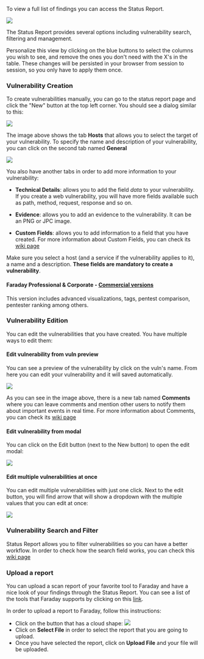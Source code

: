 To view a full list of findings you can access the Status Report.

![](https://raw.githubusercontent.com/wiki/infobyte/faraday/images/status_report/status_report.png)

The Status Report provides several options including vulnerability search, filtering and management.

Personalize this view by clicking on the blue buttons to select the columns you wish to see, and remove the ones you don't need with the X's in the table. These changes will be persisted in your browser from session to session, so you only have to apply them once.

### Vulnerability Creation
To create vulnerabilities manually, you can go to the status report page and click the "New" button at the top left corner. You should see a dialog similar to this:

![](https://raw.githubusercontent.com/wiki/infobyte/faraday/images/status_report/new_vuln.png)

The image above shows the tab **Hosts** that allows you to select the target of your vulnerability. To specify the name and description of your vulnerability, you can click on the second tab named **General**

![](https://raw.githubusercontent.com/wiki/infobyte/faraday/images/status_report/new_vuln_general.png)

You also have another tabs in order to add more information to your vulnerability:

* **Technical Details**: allows you to add the field _data_ to your vulnerability. If you create a web vulnerability, you will have more fields available such as path, method, request, response and so on.

* **Evidence**: allows you to add an evidence to the vulnerability. It can be an PNG or JPC image.

* **Custom Fields**: allows you to add information to a field that you have created. For more information about Custom Fields, you can check its [wiki page](https://github.com/infobyte/faraday/wiki/Custom-Fields)

Make sure you select a host (and a service if the vulnerability applies to it), a name and a description. **These fields are mandatory to create a vulnerability**.

#### Faraday Professional & Corporate - [Commercial versions](https://www.faradaysec.com/?utm_source=github#download)

This version includes advanced visualizations, tags, pentest comparison, pentester ranking among others.

### Vulnerability Edition
You can edit the vulnerabilities that you have created. You have multiple ways to edit them:

#### Edit vulnerability from vuln preview
You can see a preview of the vulnerability by click on the vuln's name. From here you can edit your vulnerability and it will saved automatically.

![](https://raw.githubusercontent.com/wiki/infobyte/faraday/images/status_report/vuln_preview.png)

As you can see in the image above, there is a new tab named **Comments** where you can leave comments and mention other users to notify them about important events in real time. For more information about Comments, you can check its [wiki page](https://github.com/infobyte/faraday/wiki/Comments)

#### Edit vulnerability from modal
You can click on the Edit button (next to the New button) to open the edit modal:

![](https://raw.githubusercontent.com/wiki/infobyte/faraday/images/status_report/edit_vuln.png)

#### Edit multiple vulnerabilities at once
You can edit multiple vulnerabilities with just one click. Next to the edit button, you will find arrow that will show a dropdown with the multiple values that you can edit at once:

![](https://raw.githubusercontent.com/wiki/infobyte/faraday/images/status_report/edit_multiple_vulns.png)

### Vulnerability Search and Filter
Status Report allows you to filter vulnerabilities so you can have a better workflow. In order to check how the search field works, you can check this [wiki page](https://github.com/infobyte/faraday/wiki/Search-and-Filter)

### Upload a report
You can upload a scan report of your favorite tool to Faraday and have a nice look of your findings through the Status Report. You can see a list of the tools that Faraday supports by clicking on this [link](https://github.com/infobyte/faraday/wiki/Plugin-List#list).

In order to upload a report to Faraday, follow this instructions:

* Click on the button that has a cloud shape:  ![](https://raw.github.com/wiki/infobyte/faraday/images/status_report/upload_report.png)
* Click on **Select File** in order to select the report that you are going to upload.
* Once you have selected the report, click on **Upload File** and your file will be uploaded.